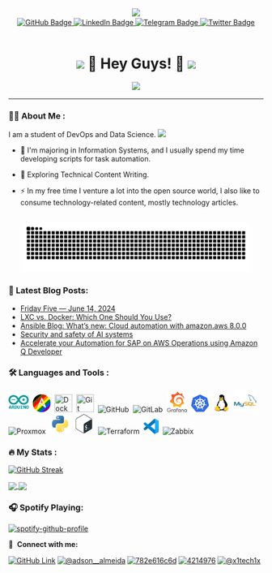 <div id="header" align="center">
  <img src="https://media.giphy.com/media/M9gbBd9nbDrOTu1Mqx/giphy.gif" width="100"/>
</div>

<div id="badges" align="center">
<a href="https://github.com/782e616c6d">
    <img src="https://img.shields.io/badge/GitHub-100000?style=for-the-badge&logo=github&logoColor=white" alt="GitHub Badge" width="90px"/>
  </a>
   <a href="https://www.linkedin.com/in/010000010100000101000001">
    <img src="https://img.shields.io/badge/LinkedIn-0077B5?style=for-the-badge&logo=linkedin&logoColor=white" alt="LinkedIn Badge" width="90px"/>
  </a>
  <a href="https://t.me/x1tech1x">
    <img src="https://img.shields.io/badge/Telegram-2CA5E0?style=for-the-badge&logo=telegram&logoColor=white" alt="Telegram Badge" width="90px"/>
  </a>
 <a href="https://twitter.com/Adson_A1">
    <img src="https://img.shields.io/badge/Twitter-blue?style=for-the-badge&logo=twitter&logoColor=white" alt="Twitter Badge" width="90px"/>
  </a>
</div>

<div id="header" align="center">
  <img src="https://komarev.com/ghpvc/?username=782e616c6d&style=flat-square&color=blue" alt=""/>
  <h1>
    <img src="https://media4.giphy.com/media/Q8sozM0tPmwIPnPcj4/200w.webp?cid=ecf05e47vnzkua786gg148olyvc08pbdti52cpbpp88eic1v&rid=200w.webp&ct=s" width="30px"/>
  👋  Hey Guys! 👋
    <img src="https://media4.giphy.com/media/Q8sozM0tPmwIPnPcj4/200w.webp?cid=ecf05e47vnzkua786gg148olyvc08pbdti52cpbpp88eic1v&rid=200w.webp&ct=s" width="30px"/>
</h1>
</div>
  
<div align="center">
  <img src="https://wallpaperaccess.com/full/2641087.gif"/>
</div>



---

### :man_technologist: About Me :
I am a student of DevOps and Data Science. <img src="https://media.giphy.com/media/WUlplcMpOCEmTGBtBW/giphy.gif" width="30">

- :telescope: I'm majoring in Information Systems, and I usually spend my time developing scripts for task automation.

- :seedling: Exploring Technical Content Writing.

- :zap: In my free time I venture a lot into the open source world, I also like to consume technology-related content, mostly technology articles.

<div align="center">
  <picture>
    <source media="(prefers-color-scheme: dark)" srcset="https://github.com/782e616c6d/782e616c6d/blob/output/github-contribution-grid-snake-dark.svg">
    <source media="(prefers-color-scheme: light)" srcset="https://github.com/782e616c6d/782e616c6d/blob/output/github-contribution-grid-snake.svg">
    <br><img alt="github-snake" src="https://github.com/782e616c6d/782e616c6d/blob/output/github-contribution-grid-snake.svg" width="450px"/>
  </picture>
</div>

### 📕 Latest Blog Posts:
<!-- BLOG-POST-LIST:START -->
- [Friday Five — June 14, 2024](https://www.redhat.com/en/blog/friday-five-june-14-2024-red-hat)
- [LXC vs. Docker: Which One Should You Use?](https://www.docker.com/blog/lxc-vs-docker/)
- [Ansible Blog: What’s new: Cloud automation with amazon.aws 8.0.0](https://www.redhat.com/en/blog/whats-new-cloud-automation-amazonaws-800)
- [Security and safety of AI systems](https://www.redhat.com/en/blog/security-and-safety-ai-systems)
- [Accelerate your Automation for SAP on AWS Operations using Amazon Q Developer](https://aws.amazon.com/blogs/devops/accelerate-your-automation-for-sap-on-aws-operations-using-amazon-q-developer/)
<!-- BLOG-POST-LIST:END -->

### :hammer_and_wrench: Languages and Tools :
<div>
   <img src="https://raw.githubusercontent.com/devicons/devicon/1119b9f84c0290e0f0b38982099a2bd027a48bf1/icons/arduino/arduino-original-wordmark.svg" title="Arduino"  alt="Arduino" width="40" height="40"/>&nbsp;
  <img src="https://github.com/ansible/logos/blob/main/ansible-logo-pride/ansible-logo-pride.png?raw=true" title="Ansible" **alt="Ansible" width="35" height="35"/>&nbsp;
  <img src="https://www.svgrepo.com/show/331370/docker.svg" title="Docker" **alt="Docker" width="35" height="35"/>&nbsp;
  <img src="https://www.svgrepo.com/show/373623/git.svg" title="Git" **alt="Git" width="35" height="35"/>&nbsp;
  <img src="https://visualpharm.com/assets/720/Github-595b40b65ba036ed117d442f.svg" title="GitHub"  alt="GitHub" width="40" height="40"/>&nbsp;
  <img src="https://www.svgrepo.com/show/349377/gitlab.svg" title="GitLab"  alt="GitLab" width="35" height="35"/>&nbsp;
  <img src="https://raw.githubusercontent.com/devicons/devicon/1119b9f84c0290e0f0b38982099a2bd027a48bf1/icons/grafana/grafana-original-wordmark.svg" title="Grafana"  alt="Grafana" width="40" height="40"/>&nbsp;
  <img src="https://raw.githubusercontent.com/devicons/devicon/1119b9f84c0290e0f0b38982099a2bd027a48bf1/icons/kubernetes/kubernetes-plain.svg" title="Kubernetes"  alt="Kubernetes" width="35" height="35"/>&nbsp;
  <img src="https://raw.githubusercontent.com/devicons/devicon/1119b9f84c0290e0f0b38982099a2bd027a48bf1/icons/linux/linux-original.svg" title="Linux"  alt="Linux" width="35" height="35"/>&nbsp;
  <img src="https://github.com/devicons/devicon/blob/master/icons/mysql/mysql-original-wordmark.svg" title="MySQL"  alt="MySQL" width="45" height="45"/>&nbsp;
  <img src="https://www.svgrepo.com/show/331552/proxmox.svg" title="Proxmox"  alt="Proxmox" width="35" height="35"/>&nbsp;
  <img src="https://raw.githubusercontent.com/devicons/devicon/1119b9f84c0290e0f0b38982099a2bd027a48bf1/icons/python/python-original.svg" title="Python"  alt="Python" width="40" height="40"/>&nbsp;
  <img src="https://raw.githubusercontent.com/devicons/devicon/1119b9f84c0290e0f0b38982099a2bd027a48bf1/icons/bash/bash-original.svg" title="Shell Script"  alt="Shell Script" width="40" height="40"/>&nbsp;
  <img src="https://www.vectorlogo.zone/logos/terraformio/terraformio-icon.svg" title="Terraform"  alt="Terraform" width="35" height="35"/>&nbsp;
  <img src="https://raw.githubusercontent.com/devicons/devicon/1119b9f84c0290e0f0b38982099a2bd027a48bf1/icons/vscode/vscode-original.svg" title="VS Code"  alt="VS Code" width="30" height="30"/>&nbsp;
  <img src="https://cdn.worldvectorlogo.com/logos/zabbix-1.svg" title="Zabbix"  alt="Zabbix" width="45" height="45"/>&nbsp;
</div>

### :fire: My Stats :

[![GitHub Streak](http://github-readme-streak-stats.herokuapp.com?user=782e616c6d&theme=tokyonight_duo&hide_border=true&date_format=M%20j%5B%2C%20Y%5D)](https://git.io/streak-stats)

<a href="https://github.com/anuraghazra/github-readme-stats">
  <img align="center" src="https://github-readme-stats.vercel.app/api/?username=782e616c6d&&count_private=true&show_icons=true&layout=compact&theme=github_dark&hide_border=true" />
</a>
<a href="https://github.com/anuraghazra/github-readme-stats">
  <img align="center" src="https://github-readme-stats.vercel.app/api/top-langs/?username=782e616c6d&layout=compact&theme=github_dark&hide_border=true" />
</a>

### 🎧 Spotify Playing:

[![spotify-github-profile](https://spotify-github-profile.vercel.app/api/view?uid=31c2cfh2hrecob45bxby7oe565hm&cover_image=true&theme=novatorem&bar_color=53b14f&bar_color_cover=true)](https://github.com/kittinan/spotify-github-profile)

🔗 &nbsp;**Connect with me:**
<p align="left">
<a href="https://github.com/782e616c6d" target="blank"><img align="center" src="https://visualpharm.com/assets/720/Github-595b40b65ba036ed117d442f.svg" alt="GitHub Link" height="35" width="35" /></a>
<a href="https://www.instagram.com/adson__almeida" target="blank"><img align="center" src="https://raw.githubusercontent.com/rahuldkjain/github-profile-readme-generator/master/src/images/icons/Social/instagram.svg" alt="@adson__almeida" height="26" width="26" /></a>
<a href="https://www.linkedin.com/in/010000010100000101000001/" target="blank"><img align="center" src="https://raw.githubusercontent.com/rahuldkjain/github-profile-readme-generator/master/src/images/icons/Social/linked-in-alt.svg" alt="782e616c6d" height="26" width="30" /></a>  
<a href="https://stackoverflow.com/users/19412614" target="blank"><img align="center" src="https://raw.githubusercontent.com/rahuldkjain/github-profile-readme-generator/master/src/images/icons/Social/stack-overflow.svg" alt="4214976" height="26" width="26" /></a>
<a href="https://t.me/x1tech1x" target="blank"><img align="center" src="https://upload.wikimedia.org/wikipedia/commons/thumb/8/82/Telegram_logo.svg/512px-Telegram_logo.svg.png?20220101141644" alt="@x1tech1x" height="26" width="26" /></a>  
